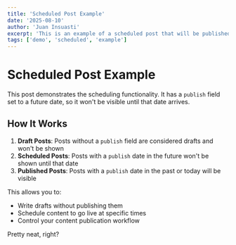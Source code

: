 ```yaml
---
title: 'Scheduled Post Example'
date: '2025-08-10'
author: 'Juan Insuasti'
excerpt: 'This is an example of a scheduled post that will be published on a future date.'
tags: ['demo', 'scheduled', 'example']
---
```


# Scheduled Post Example

This post demonstrates the scheduling functionality. It has a `publish` field set to a future date, so it won't be visible until that date arrives.

## How It Works

1. **Draft Posts**: Posts without a `publish` field are considered drafts and won't be shown
2. **Scheduled Posts**: Posts with a `publish` date in the future won't be shown until that date
3. **Published Posts**: Posts with a `publish` date in the past or today will be visible

This allows you to:

- Write drafts without publishing them
- Schedule content to go live at specific times
- Control your content publication workflow

Pretty neat, right?
